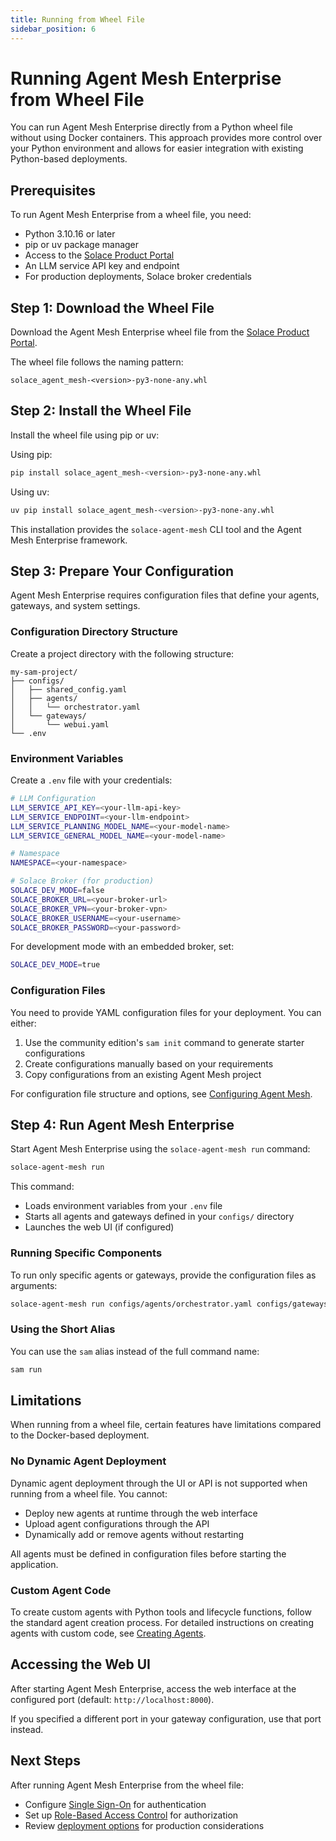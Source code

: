 ```yaml
---
title: Running from Wheel File
sidebar_position: 6
---
```


# Running Agent Mesh Enterprise from Wheel File

You can run Agent Mesh Enterprise directly from a Python wheel file without using Docker containers. This approach provides more control over your Python environment and allows for easier integration with existing Python-based deployments.

## Prerequisites

To run Agent Mesh Enterprise from a wheel file, you need:

- Python 3.10.16 or later
- pip or uv package manager
- Access to the [Solace Product Portal](https://products.solace.com/prods/Agent_Mesh/Enterprise/)
- An LLM service API key and endpoint
- For production deployments, Solace broker credentials

## Step 1: Download the Wheel File

Download the Agent Mesh Enterprise wheel file from the [Solace Product Portal](https://products.solace.com/prods/Agent_Mesh/Enterprise/).

The wheel file follows the naming pattern:
```
solace_agent_mesh-<version>-py3-none-any.whl
```

## Step 2: Install the Wheel File

Install the wheel file using pip or uv:

Using pip:
```bash
pip install solace_agent_mesh-<version>-py3-none-any.whl
```

Using uv:
```bash
uv pip install solace_agent_mesh-<version>-py3-none-any.whl
```

This installation provides the `solace-agent-mesh` CLI tool and the Agent Mesh Enterprise framework.

## Step 3: Prepare Your Configuration

Agent Mesh Enterprise requires configuration files that define your agents, gateways, and system settings.

### Configuration Directory Structure

Create a project directory with the following structure:

```
my-sam-project/
├── configs/
│   ├── shared_config.yaml
│   ├── agents/
│   │   └── orchestrator.yaml
│   └── gateways/
│       └── webui.yaml
└── .env
```

### Environment Variables

Create a `.env` file with your credentials:

```bash
# LLM Configuration
LLM_SERVICE_API_KEY=<your-llm-api-key>
LLM_SERVICE_ENDPOINT=<your-llm-endpoint>
LLM_SERVICE_PLANNING_MODEL_NAME=<your-model-name>
LLM_SERVICE_GENERAL_MODEL_NAME=<your-model-name>

# Namespace
NAMESPACE=<your-namespace>

# Solace Broker (for production)
SOLACE_DEV_MODE=false
SOLACE_BROKER_URL=<your-broker-url>
SOLACE_BROKER_VPN=<your-broker-vpn>
SOLACE_BROKER_USERNAME=<your-username>
SOLACE_BROKER_PASSWORD=<your-password>
```

For development mode with an embedded broker, set:
```bash
SOLACE_DEV_MODE=true
```

### Configuration Files

You need to provide YAML configuration files for your deployment. You can either:

1. Use the community edition's `sam init` command to generate starter configurations
2. Create configurations manually based on your requirements
3. Copy configurations from an existing Agent Mesh project

For configuration file structure and options, see [Configuring Agent Mesh](../installing-and-configuring/configurations.md).

## Step 4: Run Agent Mesh Enterprise

Start Agent Mesh Enterprise using the `solace-agent-mesh run` command:

```bash
solace-agent-mesh run
```

This command:
- Loads environment variables from your `.env` file
- Starts all agents and gateways defined in your `configs/` directory
- Launches the web UI (if configured)

### Running Specific Components

To run only specific agents or gateways, provide the configuration files as arguments:

```bash
solace-agent-mesh run configs/agents/orchestrator.yaml configs/gateways/webui.yaml
```

### Using the Short Alias

You can use the `sam` alias instead of the full command name:

```bash
sam run
```

## Limitations

When running from a wheel file, certain features have limitations compared to the Docker-based deployment.

### No Dynamic Agent Deployment

Dynamic agent deployment through the UI or API is not supported when running from a wheel file. You cannot:

- Deploy new agents at runtime through the web interface
- Upload agent configurations through the API
- Dynamically add or remove agents without restarting

All agents must be defined in configuration files before starting the application.

### Custom Agent Code

To create custom agents with Python tools and lifecycle functions, follow the standard agent creation process. For detailed instructions on creating agents with custom code, see [Creating Agents](../developing/create-agents.md).

## Accessing the Web UI

After starting Agent Mesh Enterprise, access the web interface at the configured port (default: `http://localhost:8000`).

If you specified a different port in your gateway configuration, use that port instead.

## Next Steps

After running Agent Mesh Enterprise from the wheel file:

- Configure [Single Sign-On](./single-sign-on.md) for authentication
- Set up [Role-Based Access Control](./rbac-setup-guide.md) for authorization
- Review [deployment options](../deploying/deployment-options.md) for production considerations
